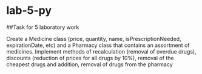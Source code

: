 # lab-5-py

##Task for 5 laboratory work 

Create a Medicine class (price, quantity, name, isPrescriptionNeeded, expirationDate, etc) and a Pharmacy class that contains an assortment of medicines. Implement methods of recalculation (removal of overdue drugs), discounts (reduction of prices for all drugs by 10%), removal of the cheapest drugs and addition, removal of drugs from the pharmacy